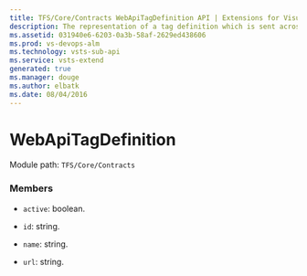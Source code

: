 ```yaml
---
title: TFS/Core/Contracts WebApiTagDefinition API | Extensions for Visual Studio Team Services
description: The representation of a tag definition which is sent across the wire.
ms.assetid: 031940e6-6203-0a3b-58af-2629ed438606
ms.prod: vs-devops-alm
ms.technology: vsts-sub-api
ms.service: vsts-extend
generated: true
ms.manager: douge
ms.author: elbatk
ms.date: 08/04/2016
---
```


# WebApiTagDefinition

Module path: `TFS/Core/Contracts`


### Members

* `active`: boolean. 

* `id`: string. 

* `name`: string. 

* `url`: string. 

